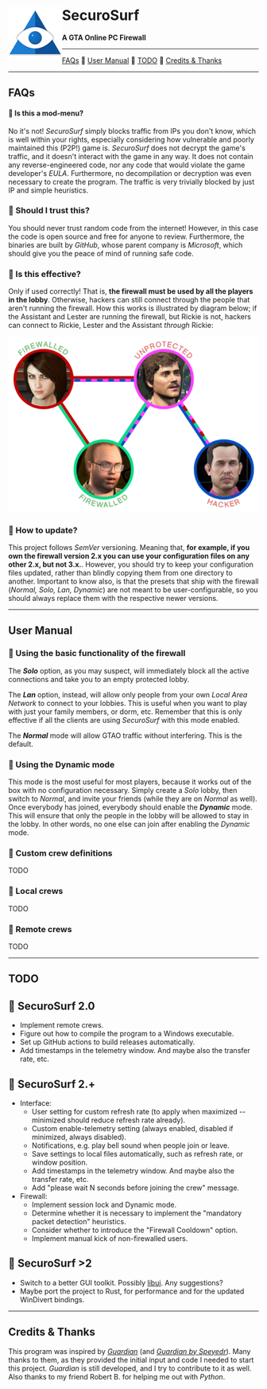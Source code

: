 <h1>
    <img src="md_images/logo.png" align="left" height="108">
    SecuroSurf
</h1>

<p><b>A GTA Online PC Firewall</b></p>

------------------------------------------------------------------------------------------------------------------------


[FAQs](README.md#faqs) 🔹
[User Manual](README.md#user-manual) 🔹
[TODO](README.md#todo) 🔹
[Credits & Thanks](README.md#todo)

------------------------------------------------------------------------------------------------------------------------

## FAQs

#### 🔹 Is this a mod-menu?

No it's not! _SecuroSurf_ simply blocks traffic from IPs you don't know, which is well within your rights, especially
considering how vulnerable and poorly maintained this (P2P!) game is. _SecuroSurf_ does not decrypt the game's traffic,
and it doesn't interact with the game in any way. It does not contain any reverse-engineered code, nor any code that
would violate the game developer's _EULA_. Furthermore, no decompilation or decryption was even necessary to create the
program. The traffic is very trivially blocked by just IP and simple heuristics. 

### 🔹 Should I trust this?

You should never trust random code from the internet! However, in this case the code is open source and free for anyone
to review. Furthermore, the binaries are built by _GitHub_, whose parent company is _Microsoft_, which should give you
the peace of mind of running safe code.

### 🔹 Is this effective?

Only if used correctly! That is, **the firewall must be used by all the players in the lobby**. Otherwise, hackers can
still connect through the people that aren't running the firewall. How this works is illustrated by diagram below; if
the Assistant and Lester are running the firewall, but Rickie is not, hackers can connect to Rickie, Lester and the
Assistant _through_ Rickie:  

<p align="center"><img src="md_images/tunneling_diagram.png" alt="Tunneling Diagram"></p>

### 🔹 How to update?

This project follows _SemVer_ versioning. Meaning that, **for example, if you own the firewall version 2.x you can
use your configuration files on any other 2.x, but not 3.x.**. However, you should try to keep your configuration files
updated, rather than blindly copying them from one directory to another. Important to know also, is that the presets
that ship with the firewall (_Normal, Solo, Lan, Dynamic_) are not meant to be user-configurable, so you should always
replace them with the respective newer versions.

------------------------------------------------------------------------------------------------------------------------

## User Manual

### 🔹 Using the basic functionality of the firewall

The ___Solo___ option, as you may suspect, will immediately block all the active connections and take you to an empty
protected lobby.

The ___Lan___ option, instead, will allow only people from your own _Local Area Network_ to connect to your lobbies.
This is useful when you want to play with just your family members, or dorm, etc. Remember that this is only effective
if all the clients are using _SecuroSurf_ with this mode enabled.

The ___Normal___ mode will allow GTAO traffic without interfering. This is the default.

### 🔹 Using the Dynamic mode

This mode is the most useful for most players, because it works out of the box with no configuration necessary. Simply
create a _Solo_ lobby, then switch to _Normal_, and invite your friends (while they are on _Normal_ as well). Once
everybody has joined, everybody should enable the ___Dynamic___ mode. This will ensure that only the people in the lobby
will be allowed to stay in the lobby. In other words, no one else can join after enabling the _Dynamic_ mode.

### 🔹 Custom crew definitions

TODO

### 🔹 Local crews

TODO

### 🔹 Remote crews

TODO

------------------------------------------------------------------------------------------------------------------------

## TODO

## 🔹 SecuroSurf 2.0

- Implement remote crews.
- Figure out how to compile the program to a Windows executable.
- Set up GitHub actions to build releases automatically.
- Add timestamps in the telemetry window. And maybe also the transfer rate, etc.

## 🔹 SecuroSurf 2.+

- Interface:
  - User setting for custom refresh rate (to apply when maximized -- minimized should reduce refresh rate already).
  - Custom enable-telemetry setting (always enabled, disabled if minimized, always disabled).
  - Notifications, e.g. play bell sound when people join or leave.
  - Save settings to local files automatically, such as refresh rate, or window position.
  - Add timestamps in the telemetry window. And maybe also the transfer rate, etc.
  - Add "please wait N seconds before joining the crew" message.
- Firewall:
  - Implement session lock and Dynamic mode.
  - Determine whether it is necessary to implement the "mandatory packet detection" heuristics.
  - Consider whether to introduce the "Firewall Cooldown" option.
  - Implement manual kick of non-firewalled users. 

## 🔹 SecuroSurf >2

- Switch to a better GUI toolkit. Possibly [libui](https://github.com/libui-ng/libui-ng). Any suggestions?
- Maybe port the project to Rust, for performance and for the updated WinDivert bindings.

------------------------------------------------------------------------------------------------------------------------

## Credits & Thanks

This program was inspired by [_Guardian_](https://gitlab.com/digitalarc/guardian) (and [_Guardian by
Speyedr_](https://gitlab.com/Speyedr/guardian-fastload-fix)). Many thanks to them, as they provided the initial input
and code I needed to start this project. _Guardian_ is still developed, and I try to contribute to it as well. Also
thanks to my friend Robert B. for helping me out with _Python_. 
